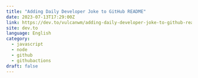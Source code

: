 ```yaml
---
title: "Adding Daily Developer Joke to GitHub README"
date: 2023-07-13T17:29:00Z
link: https://dev.to/vulcanwm/adding-daily-developer-joke-to-github-readme-ap9?utm_medium=RSS&utm_source=news.12bit.vn
site: dev.to
language: English
category:
  - javascript
  - node
  - github
  - githubactions
draft: false
---
```

